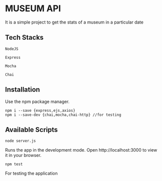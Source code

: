# MUSEUM API

It is a simple project to get the stats of a museum in a particular date

## Tech Stacks
`NodeJS`

`Express`

`Mocha`

`Chai`

## Installation
Use the npm package manager.
```
npm i --save {express,ejs,axios}
npm i --save-dev {chai,mocha,chai-http} //for testing
```
## Available Scripts

`node server.js`

Runs the app in the development mode.
Open http://localhost:3000 to view it in your browser.

`npm test`

For testing the application





